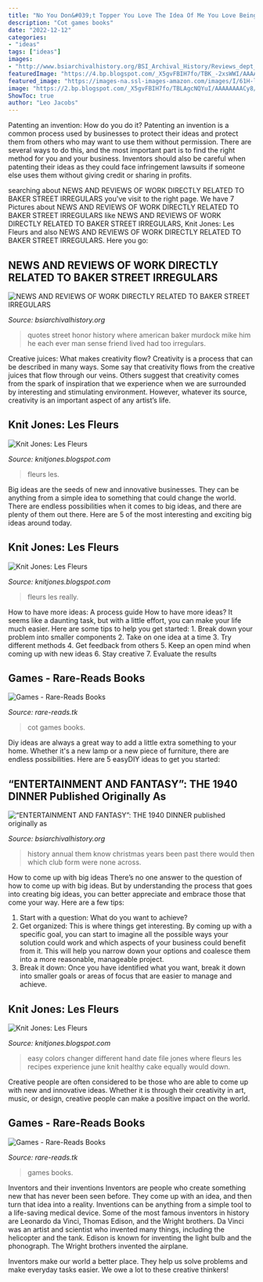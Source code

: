 ```yaml
---
title: "No You Don&#039;t Topper You Love The Idea Of Me You Love Being Seen With Me Episode - “entertainment And Fantasy”: The 1940 Dinner Published Originally As"
description: "Cot games books"
date: "2022-12-12"
categories:
- "ideas"
tags: ["ideas"]
images:
- "http://www.bsiarchivalhistory.org/BSI_Archival_History/Reviews_dept_files/droppedImage_1.jpg"
featuredImage: "https://4.bp.blogspot.com/_X5gvFBIH7fo/TBK_-2xsWWI/AAAAAAAACyk/jsJTGWCc1GU/s1600/IMG_2588.JPG"
featured_image: "https://images-na.ssl-images-amazon.com/images/I/61H-lDarSbL._SX496_BO1,204,203,200_.jpg"
image: "https://2.bp.blogspot.com/_X5gvFBIH7fo/TBLAgcNQYuI/AAAAAAAACy8/AlR8nGJ19vs/s1600/IMG_2599.JPG"
ShowToc: true
author: "Leo Jacobs"
---
```



Patenting an invention: How do you do it?
Patenting an invention is a common process used by businesses to protect their ideas and protect them from others who may want to use them without permission. There are several ways to do this, and the most important part is to find the right method for you and your business. Inventors should also be careful when patenting their ideas as they could face infringement lawsuits if someone else uses them without giving credit or sharing in profits.

	

		
searching about NEWS AND REVIEWS OF WORK DIRECTLY RELATED TO BAKER STREET IRREGULARS you've visit to the right page. We have 7 Pictures about NEWS AND REVIEWS OF WORK DIRECTLY RELATED TO BAKER STREET IRREGULARS like NEWS AND REVIEWS OF WORK DIRECTLY RELATED TO BAKER STREET IRREGULARS, Knit Jones: Les Fleurs and also NEWS AND REVIEWS OF WORK DIRECTLY RELATED TO BAKER STREET IRREGULARS. Here you go:
		
    
## NEWS AND REVIEWS OF WORK DIRECTLY RELATED TO BAKER STREET IRREGULARS

<img loading=lazy src="http://www.bsiarchivalhistory.org/BSI_Archival_History/Reviews_dept_files/droppedImage_1.jpg" onerror="this.onerror=null;this.src='https://tse2.mm.bing.net/th?id=OIP.r_ipYen7fdXtxYkbBP6gNgHaLH&amp;pid=15.1';" alt="NEWS AND REVIEWS OF WORK DIRECTLY RELATED TO BAKER STREET IRREGULARS">

_Source: bsiarchivalhistory.org_

>quotes street honor history where american baker murdock mike him he each ever man sense friend lived had too irregulars. 

	

Creative juices: What makes creativity flow?
Creativity is a process that can be described in many ways. Some say that creativity flows from the creative juices that flow through our veins. Others suggest that creativity comes from the spark of inspiration that we experience when we are surrounded by interesting and stimulating environment. However, whatever its source, creativity is an important aspect of any artist’s life.

    
## Knit Jones: Les Fleurs

<img loading=lazy src="https://4.bp.blogspot.com/_X5gvFBIH7fo/TBK_-2xsWWI/AAAAAAAACyk/jsJTGWCc1GU/s1600/IMG_2588.JPG" onerror="this.onerror=null;this.src='https://tse3.mm.bing.net/th?id=OIP.onnbjl23hd_pGTQTcL6xQgHaLG&amp;pid=15.1';" alt="Knit Jones: Les Fleurs">

_Source: knitjones.blogspot.com_

>fleurs les. 

	

Big ideas are the seeds of new and innovative businesses. They can be anything from a simple idea to something that could change the world. There are endless possibilities when it comes to big ideas, and there are plenty of them out there. Here are 5 of the most interesting and exciting big ideas around today.

    
## Knit Jones: Les Fleurs

<img loading=lazy src="https://2.bp.blogspot.com/_X5gvFBIH7fo/TBLAgcNQYuI/AAAAAAAACy8/AlR8nGJ19vs/s1600/IMG_2599.JPG" onerror="this.onerror=null;this.src='https://tse2.mm.bing.net/th?id=OIP.PIROgmFeuT9HZ1W5hm794QHaLG&amp;pid=15.1';" alt="Knit Jones: Les Fleurs">

_Source: knitjones.blogspot.com_

>fleurs les really. 

	

How to have more ideas: A process guide
How to have more ideas? It seems like a daunting task, but with a little effort, you can make your life much easier. Here are some tips to help you get started: 1. Break down your problem into smaller components 2. Take on one idea at a time 3. Try different methods 4. Get feedback from others 5. Keep an open mind when coming up with new ideas 6. Stay creative 7. Evaluate the results 
    
## Games - Rare-Reads Books

<img loading=lazy src="https://images-na.ssl-images-amazon.com/images/I/61H-lDarSbL._SX496_BO1,204,203,200_.jpg" onerror="this.onerror=null;this.src='https://tse2.mm.bing.net/th?id=OIP.gLcwZyLYZseKX8E978TJWwHaHb&amp;pid=15.1';" alt="Games - Rare-Reads Books">

_Source: rare-reads.tk_

>cot games books. 

	

Diy ideas are always a great way to add a little extra something to your home. Whether it's a new lamp or a new piece of furniture, there are endless possibilities. Here are 5 easyDIY ideas to get you started: 

    
## “ENTERTAINMENT AND FANTASY”: THE 1940 DINNER Published Originally As

<img loading=lazy src="http://www.bsiarchivalhistory.org/BSI_Archival_History/Ent_&amp;_Fan_files/droppedImage.jpg" onerror="this.onerror=null;this.src='https://tse4.mm.bing.net/th?id=OIP.JfsGcdakfByUl1O97FaEJAHaMV&amp;pid=15.1';" alt="“ENTERTAINMENT AND FANTASY”: THE 1940 DINNER published originally as">

_Source: bsiarchivalhistory.org_

>history annual them know christmas years been past there would then which club form were none across. 

	

How to come up with big ideas
There’s no one answer to the question of how to come up with big ideas. But by understanding the process that goes into creating big ideas, you can better appreciate and embrace those that come your way. Here are a few tips:
1. Start with a question: What do you want to achieve?
2. Get organized: This is where things get interesting. By coming up with a specific goal, you can start to imagine all the possible ways your solution could work and which aspects of your business could benefit from it. This will help you narrow down your options and coalesce them into a more reasonable, manageable project.
3. Break it down: Once you have identified what you want, break it down into smaller goals or areas of focus that are easier to manage and achieve.

    
## Knit Jones: Les Fleurs

<img loading=lazy src="http://4.bp.blogspot.com/_X5gvFBIH7fo/TBLAhIE3V0I/AAAAAAAACzM/A7mDK2CarbQ/s320/IMG_2594.JPG" onerror="this.onerror=null;this.src='https://tse4.mm.bing.net/th?id=OIP.q012GeOqm8BYCDlG9mzc3AAAAA&amp;pid=15.1';" alt="Knit Jones: Les Fleurs">

_Source: knitjones.blogspot.com_

>easy colors changer different hand date file jones where fleurs les recipes experience june knit healthy cake equally would down. 

	

Creative people are often considered to be those who are able to come up with new and innovative ideas. Whether it is through their creativity in art, music, or design, creative people can make a positive impact on the world.

    
## Games - Rare-Reads Books

<img loading=lazy src="https://images-na.ssl-images-amazon.com/images/I/513o9caa%2BeL._SX383_BO1,204,203,200_.jpg" onerror="this.onerror=null;this.src='https://tse2.mm.bing.net/th?id=OIP.C9XwgQbJDGjon2401l-I3QAAAA&amp;pid=15.1';" alt="Games - Rare-Reads Books">

_Source: rare-reads.tk_

>games books. 

	

Inventors and their inventions
Inventors are people who create something new that has never been seen before. They come up with an idea, and then turn that idea into a reality. Inventions can be anything from a simple tool to a life-saving medical device.
Some of the most famous inventors in history are Leonardo da Vinci, Thomas Edison, and the Wright brothers. Da Vinci was an artist and scientist who invented many things, including the helicopter and the tank. Edison is known for inventing the light bulb and the phonograph. The Wright brothers invented the airplane.

Inventors make our world a better place. They help us solve problems and make everyday tasks easier. We owe a lot to these creative thinkers!

